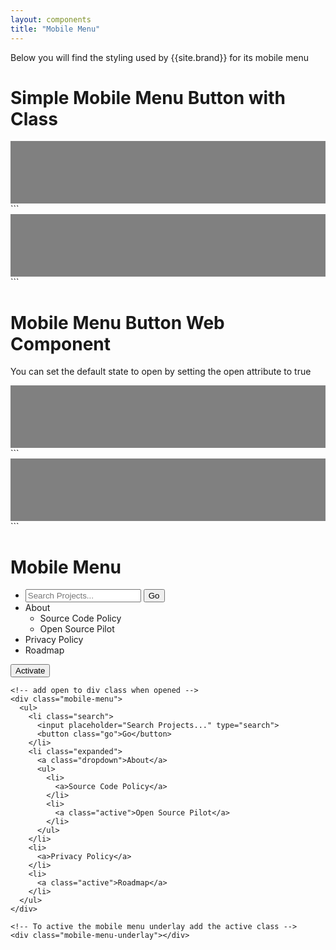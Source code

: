 ```yaml
---
layout: components
title: "Mobile Menu"
---
```


<p>Below you will find the styling used by {{site.brand}} for its mobile menu</p>

# Simple Mobile Menu Button with Class
<nav style="background: gray; height: 100px; position: relative">
  <div class="mobile-menu-button"><div class="icon icon-menu"></div></div>
</nav>
```
<nav style="background: gray; height: 100px; position: relative">
  <div class="mobile-menu-button"><div class="icon icon-menu"></div></div>
</nav>
```

# Mobile Menu Button Web Component
You can set the default state to open by setting the open attribute to true
<nav style="background: gray; height: 100px; position: relative">
  <mobile-menu-button open="true" />
</nav>
```
<nav style="background: gray; height: 100px; position: relative">
  <mobile-menu-button open="true" />
</nav>
```

# Mobile Menu
<!-- add open to div class when opened -->
<div class="mobile-menu">
  <ul>
    <li class="search">
      <input placeholder="Search Projects..." type="search">
      <button class="go">Go</button>
    </li>
    <li class="expanded">
      <a class="dropdown">About</a>
      <ul>
        <li>
          <a>Source Code Policy</a>
        </li>
        <li>
          <a class="active">Open Source Pilot</a>
        </li>
      </ul>
    </li>
    <li>
      <a>Privacy Policy</a>
    </li>
    <li>
      <a class="active">Roadmap</a>
    </li>
  </ul>
</div>

<!-- To active the mobile menu underlay add the active class -->
<div class="mobile-menu-underlay"></div>

<button onclick="document.querySelector('.mobile-menu').className = 'mobile-menu open'">Activate</button>
```
<!-- add open to div class when opened -->
<div class="mobile-menu">
  <ul>
    <li class="search">
      <input placeholder="Search Projects..." type="search">
      <button class="go">Go</button>
    </li>
    <li class="expanded">
      <a class="dropdown">About</a>
      <ul>
        <li>
          <a>Source Code Policy</a>
        </li>
        <li>
          <a class="active">Open Source Pilot</a>
        </li>
      </ul>
    </li>
    <li>
      <a>Privacy Policy</a>
    </li>
    <li>
      <a class="active">Roadmap</a>
    </li>
  </ul>
</div>

<!-- To active the mobile menu underlay add the active class -->
<div class="mobile-menu-underlay"></div>
```